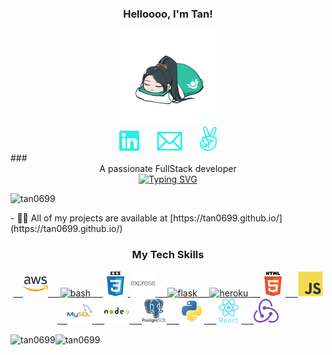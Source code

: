  ### <div align="center" >Helloooo, I'm Tan!</div>
<div align="center">
  <img src="mesleep.gif" width=30%></img></div>
   <div/>
 <div align="center">
 <a href="https://www.linkedin.com/in/tan-nguyen-8b0a8a257"><img width="32px" alt="Linkedln" title="Linkedln" src="linklogo1.png"/></a>
  &#8287;&#8287;&#8287;&#8287;&#8287;
 <a href="mailto:taan3311@gmail.com"><img width="41px" alt="Gmail" title="Gmail" src="mail7.png"/></a>
  &#8287;&#8287;&#8287;&#8287;&#8287;
 <a href="https://wellfound.com/u/tan-nguyen-47"><img width="27px" alt="AngelList" title="AngelList" src="angelimg.png"/></a>
</div>
   <div/>
 ### <div align="center">A passionate FullStack developer</div>
   
  <div align="center">
  <a href="https://git.io/typing-svg">
    <img src="https://readme-typing-svg.demolab.com?font=Fira+Code&size=17&pause=1000&color=22C4D7&width=435&lines=Who+also+likes+to+sleep+and+play+Valorant" alt="Typing SVG" /></a></div>

<div/>


<p align="left"> <img src="https://komarev.com/ghpvc/?username=tan0699&label=Profile%20views&color=0e75b6&style=flat" alt="tan0699" /> </p>
<div/>
- 👨‍💻 All of my projects are available at [https://tan0699.github.io/](https://tan0699.github.io/)

<p align="left">
</p>
<div/>
<h3 align="center">My Tech Skills</h3>
<p align="center"> <a href="https://aws.amazon.com" target="_blank" rel="noreferrer"> 
 &#8287;&#8287;&#8287;
 <img src="https://raw.githubusercontent.com/devicons/devicon/master/icons/amazonwebservices/amazonwebservices-original-wordmark.svg" alt="aws" width="40" height="40"/> </a> <a href="https://www.gnu.org/software/bash/" target="_blank" rel="noreferrer"> 
 &#8287;&#8287;&#8287;
 <img src="https://www.vectorlogo.zone/logos/gnu_bash/gnu_bash-icon.svg" alt="bash" width="40" height="40"/> </a> <a href="https://www.w3schools.com/css/" target="_blank" rel="noreferrer"> 
 &#8287;&#8287;&#8287;
 <img src="https://raw.githubusercontent.com/devicons/devicon/master/icons/css3/css3-original-wordmark.svg" alt="css3" width="40" height="40"/> </a> <a href="https://expressjs.com" target="_blank" rel="noreferrer"> <img src="https://raw.githubusercontent.com/devicons/devicon/master/icons/express/express-original-wordmark.svg" alt="express" width="40" height="40"/> </a> <a href="https://flask.palletsprojects.com/" target="_blank" rel="noreferrer"> 
 &#8287;&#8287;&#8287;
 <img src="https://www.vectorlogo.zone/logos/pocoo_flask/pocoo_flask-icon.svg" alt="flask" width="40" height="40"/> </a> <a href="https://heroku.com" target="_blank" rel="noreferrer"> 
 &#8287;&#8287;&#8287;
 <img src="https://www.vectorlogo.zone/logos/heroku/heroku-icon.svg" alt="heroku" width="40" height="40"/> </a> <a href="https://www.w3.org/html/" target="_blank" rel="noreferrer"> 
 &#8287;&#8287;&#8287;
 <img src="https://raw.githubusercontent.com/devicons/devicon/master/icons/html5/html5-original-wordmark.svg" alt="html5" width="40" height="40"/> </a> <a href="https://developer.mozilla.org/en-US/docs/Web/JavaScript" target="_blank" rel="noreferrer"> 
 &#8287;&#8287;&#8287;
 <img src="https://raw.githubusercontent.com/devicons/devicon/master/icons/javascript/javascript-original.svg" alt="javascript" width="40" height="40"/> </a> <a href="https://www.mysql.com/" target="_blank" rel="noreferrer">
 &#8287;&#8287;&#8287;
 <img src="https://raw.githubusercontent.com/devicons/devicon/master/icons/mysql/mysql-original-wordmark.svg" alt="mysql" width="40" height="40"/> </a> <a href="https://nodejs.org" target="_blank" rel="noreferrer"> 
 &#8287;&#8287;&#8287;
 <img src="https://raw.githubusercontent.com/devicons/devicon/master/icons/nodejs/nodejs-original-wordmark.svg" alt="nodejs" width="40" height="40"/> </a> <a href="https://www.postgresql.org" target="_blank" rel="noreferrer">
 &#8287;&#8287;&#8287;
 <img src="https://raw.githubusercontent.com/devicons/devicon/master/icons/postgresql/postgresql-original-wordmark.svg" alt="postgresql" width="40" height="40"/> </a> <a href="https://www.python.org" target="_blank" rel="noreferrer"> 
 &#8287;&#8287;&#8287;
 <img src="https://raw.githubusercontent.com/devicons/devicon/master/icons/python/python-original.svg" alt="python" width="40" height="40"/> </a> <a href="https://reactjs.org/" target="_blank" rel="noreferrer">
 &#8287;&#8287;&#8287;
 <img src="https://raw.githubusercontent.com/devicons/devicon/master/icons/react/react-original-wordmark.svg" alt="react" width="40" height="40"/> </a> <a href="https://redux.js.org" target="_blank" rel="noreferrer">
 &#8287;&#8287;&#8287;
 <img src="https://raw.githubusercontent.com/devicons/devicon/master/icons/redux/redux-original.svg" alt="redux" width="40" height="40"/> </a> </p>

<img width="50%" height="200px" align="center" src="https://github-readme-stats.vercel.app/api?username=tan0699&&bg_color=30,00ffeb,529aad&title_color=fff&text_color=fff,show_icons=true&locale=en" alt="tan0699" /><img width="50%" height="220px" align="center" src="https://github-readme-streak-stats.herokuapp.com/?user=tan0699&" alt="tan0699" />

